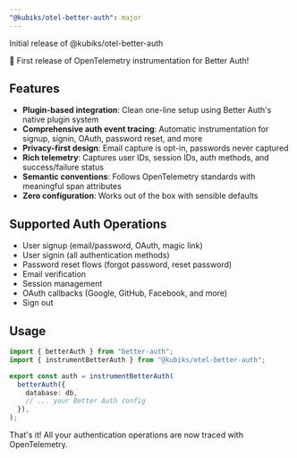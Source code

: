 ```yaml
---
"@kubiks/otel-better-auth": major
---
```


Initial release of @kubiks/otel-better-auth

🎉 First release of OpenTelemetry instrumentation for Better Auth!

## Features

- **Plugin-based integration**: Clean one-line setup using Better Auth's native plugin system
- **Comprehensive auth event tracing**: Automatic instrumentation for signup, signin, OAuth, password reset, and more
- **Privacy-first design**: Email capture is opt-in, passwords never captured
- **Rich telemetry**: Captures user IDs, session IDs, auth methods, and success/failure status
- **Semantic conventions**: Follows OpenTelemetry standards with meaningful span attributes
- **Zero configuration**: Works out of the box with sensible defaults

## Supported Auth Operations

- User signup (email/password, OAuth, magic link)
- User signin (all authentication methods)
- Password reset flows (forgot password, reset password)
- Email verification
- Session management
- OAuth callbacks (Google, GitHub, Facebook, and more)
- Sign out

## Usage

```typescript
import { betterAuth } from "better-auth";
import { instrumentBetterAuth } from "@kubiks/otel-better-auth";

export const auth = instrumentBetterAuth(
  betterAuth({
    database: db,
    // ... your Better Auth config
  }),
);
```

That's it! All your authentication operations are now traced with OpenTelemetry.
